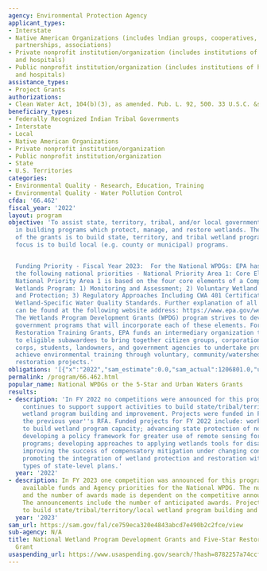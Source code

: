 ```yaml
---
agency: Environmental Protection Agency
applicant_types:
- Interstate
- Native American Organizations (includes lndian groups, cooperatives, corporations,
  partnerships, associations)
- Private nonprofit institution/organization (includes institutions of higher education
  and hospitals)
- Public nonprofit institution/organization (includes institutions of higher education
  and hospitals)
assistance_types:
- Project Grants
authorizations:
- Clean Water Act, 104(b)(3), as amended. Pub. L. 92, 500. 33 U.S.C. &sect; 1254(b)(3).
beneficiary_types:
- Federally Recognized Indian Tribal Governments
- Interstate
- Local
- Native American Organizations
- Private nonprofit institution/organization
- Public nonprofit institution/organization
- State
- U.S. Territories
categories:
- Environmental Quality - Research, Education, Training
- Environmental Quality - Water Pollution Control
cfda: '66.462'
fiscal_year: '2022'
layout: program
objective: 'To assist state, territory, tribal, and/or local government (S/T/LG) agencies
  in building programs which protect, manage, and restore wetlands. The primary focus
  of the grants is to build state, territory, and tribal wetland programs. A secondary
  focus is to build local (e.g. county or municipal) programs.


  Funding Priority - Fiscal Year 2023:  For the National WPDGs: EPA has identified
  the following national priorities - National Priority Area 1: Core Elements Framework.
  National Priority Area 1 is based on the four core elements of a Comprehensive State/Territory/Tribal
  Wetlands Program: 1) Monitoring and Assessment; 2) Voluntary Wetland Restoration
  and Protection; 3) Regulatory Approaches Including CWA 401 Certification; and 4)
  Wetland-Specific Water Quality Standards. Further explanation of all of the elements
  can be found at the following website address: https://www.epa.gov/wetlands/wetland-program-development-grants.
  The Wetlands Program Development Grants (WPDG) program strives to develop State/Territory/Tribal/local
  government programs that will incorporate each of these elements. For the Five-Star
  Restoration Training Grants, EPA funds an intermediary organization to provide subawards
  to eligible subawardees to bring together citizen groups, corporations, youth conservation
  corps, students, landowners, and government agencies to undertake projects that
  achieve environmental training through voluntary, community/watershed-based wetland
  restoration projects.'
obligations: '[{"x":"2022","sam_estimate":0.0,"sam_actual":1206801.0,"usa_spending_actual":1206801.0},{"x":"2023","sam_estimate":709500.0,"sam_actual":0.0,"usa_spending_actual":436843.0},{"x":"2024","sam_estimate":0.0,"sam_actual":0.0,"usa_spending_actual":0.0}]'
permalink: /program/66.462.html
popular_name: National WPDGs or the 5-Star and Urban Waters Grants
results:
- description: 'In FY 2022 no competitions were announced for this program.  Funding
    continues to support support activities to build state/tribal/territory/local
    wetland program building and improvement. Projects were funded in FY 2022 from
    the previous year''s RFA. Funded projects for FY 2022 include: working with tribes
    to build wetland program capacity; advancing state protection of non-federal waters;
    developing a policy framework for greater use of remote sensing for wetland regulatory
    programs; developing approaches to applying wetlands tools for disaster management;
    improving the success of compensatory mitigation under changing conditions; and
    promoting the integration of wetland protection and restoration with multiple
    types of state-level plans.'
  year: '2022'
- description: In FY 2023 one competition was announced for this program based on
    available funds and Agency priorities for the National WPDG. The number of applications
    and the number of awards made is dependent on the competitive announcement issued.
    The announcements include the number of anticipated awards. Projects support activities
    to build state/tribal/territory/local wetland program building and improvement.
  year: '2023'
sam_url: https://sam.gov/fal/ce759eca320e4843abcd7e490b2c2fce/view
sub-agency: N/A
title: National Wetland Program Development Grants and Five-Star Restoration Training
  Grant
usaspending_url: https://www.usaspending.gov/search/?hash=8782257a74ccfdcbd9fdd886392c264f
---
```


